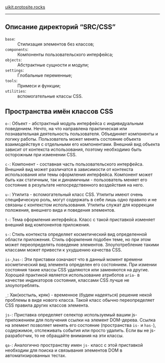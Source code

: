 <a href="http://uikit.protosite.rocks" target="_blank">uikit.protosite.rocks</a>
<hr>
    
<h2>Описание директорий <q>SRC/CSS</q></h2>
<dl>
    <dt><code>base</code>:</dt>
    <dd>Стилизация элементов без классов;</dd>
    <dt><code>components</code>:</dt>
    <dd>Компоненты пользовательского интерфейса;</dd>
    <dt><code>objects</code>:</dt>
    <dd>Абстрактные сущности и модули;</dd>
    <dt><code>settings</code>:</dt>
    <dd>Глобальные переменные;</dd>
    <dt><code>tools</code>:</dt>
    <dd>Примеси и функции;</dd>
    <dt><code>utilities</code>:</dt>
    <dd>вспомогательные классы CSS.</dd>
</dl>

<h2>Пространства имён классов CSS</h2>

<p>
    <code>o-</code>: Объект - абстрактный модуль интерфейса с индивидуальным поведением. Нечто, на что направлена практическая или познавательная деятельность пользователя. Объединяет компоненты и логику работы. Пользователь может менять состояние объекта взаимодействуя с отдельными его компонентами. Внешний вид объекта зависит от контекста использования, поэтому необходимо быть осторожным при изменении CSS.
</p>
<p>
    <code>c-</code>: Компонент - составная часть пользовательского интерфейса. Внешний вид может различатся в зависимости от контекста использования или темы оформления интерфейса. Компонент может быть как статичным, так и динамичным - пользователь меняет его состояние в результате непосредственного воздействия на него.
</p>
<p>
    <code>u-</code>: Утилита - вспомогательный класс CSS. Утилиты имеют очень специфическую роль, могут содержать в себе лишь одно правило и не связаны с контекстом использования. Утилиты служат для коррекции положения, внешнего вида и поведения элементов.
</p>
<p>
    <code>t-</code>: Тема оформления интерфейса. Класс с такой приставкой изменяет внешний вид компонентов приложения.
</p>
<p>
    <code>s-</code>: Стиль контекста определяет косметический вид определенной области приложения. Стиль оформления подобен теме, но при этом может переопределять поведение элементов. Злоупотребление такими классами может привести к ухудшению качества CSS.
</p>
<p>
    <code>is-</code>,<code>has-</code>: Эти приставки означают что в данный момент времени косметический вид элемента определен его состоянием. При измении состояния такие классы CSS удаляются или заменяются на другие. Хорошей практикой является использование атриботов <code>aria-</code> в качестве индикаторов состояния, классами CSS лучше не злоупотреблять.
</p>
<p>
    <code>_</code>: Хак(костыль, кряк) - временное (будем надеяться) решение некой проблемы в виде нового класса. Такой класс обычно переопределяет CSS правила других классов элемента.
</p>
<p>
    <code>js-</code>: Приставка определяет селектор используемый вашим js-приложением для получения ссылки на элемент DOM-дерева. Ссылка на элемент позволяет менять его состояние (пространства <code>is-</code> и <code>has-</code>), содержимое, отслеживать события или просто удалить. Если вы не js-разработчик, то не обращайте внимания на эти классы.
</p>
<p>
    <code>qa-</code>: Аналогично пространству имен <code>js-</code> класс с этой приставкой необходим для поиска и связывания элементов DOM в автоматизированных тестах.
</p>
